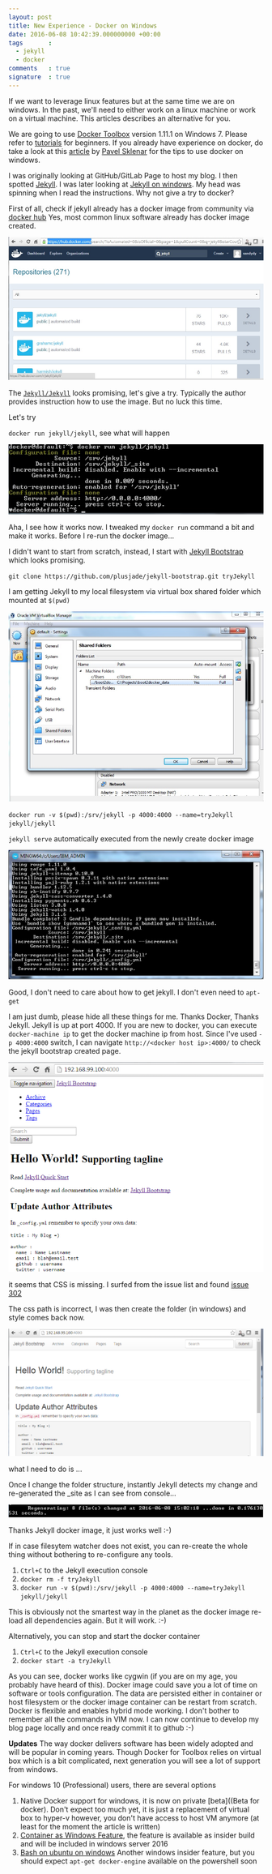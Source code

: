 ```yaml
---
layout: post
title: New Experience - Docker on Windows
date: 2016-06-08 10:42:39.000000000 +00:00
tags       : 
  - jekyll
  - docker
comments   : true
signature  : true
---
```

If we want to leverage linux features but at the same time we are on windows. In the past, we'll need to either work on a linux machine or work on a virtual machine. This articles describes an alternative for you.

We are going to use [Docker Toolbox](https://www.docker.com/products/docker-toolbox) version 1.11.1 on Windows 7. Please refer to [tutorials](https://www.docker.com/products/docker-toolbox#/tutorials) for beginners. If you already have experience on docker, do take a look at this [article](http://blog.pavelsklenar.com/5-useful-docker-tip-and-tricks-on-windows/) by [Pavel Sklenar](http://blog.pavelsklenar.com/about/) for the tips to use docker on windows. 

I was originally looking at GitHub/GitLab Page to host my blog. I then spotted [Jekyll](https://jekyllrb.com/). I was later looking at [Jekyll on windows](https://jekyllrb.com/docs/windows/). My head was spinning when I read the instructions. Why not give a try to docker?

First of all, check if jekyll already has a docker image from community via [docker hub](https://hub.docker.com) Yes, most common linux software already has docker image created. 

![Docker Hub Jekyll](/public/images/2016/06/docker_hub.jpg)

The [`Jekyll/Jekyll`](https://github.com/jekyll/docker/blob/master/README.md) looks promising, let's give a try. Typically the author provides instruction how to use the image. But no luck this time. 

Let's try

`docker run jekyll/jekyll`, see what will happen

![Jekyll first run](/public/images/2016/06/jekyll_image.jpg)

Aha, I see how it works now. I tweaked my `docker run` command a bit and make it works. Before I re-run the docker image...

I didn't want to start from scratch, instead, I start with [Jekyll Bootstrap](http://jekyllbootstrap.com/usage/jekyll-quick-start.html) which looks promising.

`git clone https://github.com/plusjade/jekyll-bootstrap.git tryJekyll`

I am getting Jekyll to my local filesystem via virtual box shared folder which mounted at `$(pwd)`

![VirtualBox shared folder mount](/public/images/2016/06/data_mount.jpg)

`docker run -v $(pwd):/srv/jekyll -p 4000:4000 --name=tryJekyll jekyll/jekyll`

`jekyll serve` automatically executed from the newly create docker image

![jekyll serve in progress](/public/images/2016/06/jekyll_serve-1.jpg)

Good, I don't need to care about how to get jekyll. I don't even need to `apt-get`

I am just dumb, please hide all these things for me. Thanks Docker, Thanks Jekyll. Jekyll is up at port 4000. If you are new to docker, you can execute `docker-machine ip` to get the docker machine ip from host. Since I've used `-p 4000:4000` switch, I can navigate `http://<docker host ip>:4000/` to check the jekyll bootstrap created page.

![Jekyll Bootstrap initialized](/public/images/2016/06/jekyll_bootstrap_up.png)

it seems that CSS is missing. I surfed from the issue list and found [issue 302](https://github.com/plusjade/jekyll-bootstrap/issues/302)

The css path is incorrect, I was then create the folder (in windows) and style comes back now. 

![Jekyll bootstrap with style](/public/images/2016/06/jekyll_bootstrap_up_with_style.png)

what I need to do is ...

Once I change the folder structure, instantly Jekyll detects my change and re-generated the _site as I can see from console...

![Jekyll regenerate](/public/images/2016/06/regenerate.png)

Thanks Jekyll docker image, it just works well :-)

If in case filesytem watcher does not exist, you can re-create the whole thing without bothering to re-configure any tools.

1. `Ctrl+C` to the Jekyll execution console
2. `docker rm -f tryJekyll`
3. `docker run -v $(pwd):/srv/jekyll -p 4000:4000 --name=tryJekyll jekyll/jekyll`

This is obviously not the smartest way in the planet as the docker image re-load all dependencies again. But it will work. :-)

Alternatively, you can stop and start the docker container
1. `Ctrl+C` to the Jekyll execution console
2. `docker start -a tryJekyll`

As you can see, docker works like cygwin (if you are on my age, you probably have heard of this). Docker image could save you a lot of time on software or tools configuration. The data are persisted either in container or host filesystem or the docker image container can be restart from scratch. Docker is flexible and enables hybrid mode working. I don't bother to remember all the commands in VIM now. I can now continue to develop my blog page locally and once ready commit it to github :-)

**Updates**
The way docker delivers software has been widely adopted and will be popular in coming years. Though Docker for Toolbox relies on virtual box which is a bit complicated, next generation you will see a lot of support from windows. 

For windows 10 (Professional) users, there are several options 

1. Native Docker support for windows, it is now on private [beta]((Beta for docker). Don't expect too much yet, it is just a replacement of virtual box to hyper-v however, you don't have access to host VM anymore (at least for the moment the article is written)
2. [Container as Windows Feature](https://msdn.microsoft.com/en-us/virtualization/windowscontainers/about/about_overview), the feature is available as insider build and will be included in windows server 2016
3. [Bash on ubuntu on windows](https://blogs.msdn.microsoft.com/commandline/2016/04/06/bash-on-ubuntu-on-windows-download-now-3/) Another windows insider feature, but you should expect `apt-get docker-engine` available on the powershell soon
